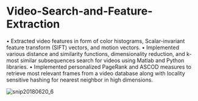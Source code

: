 # Video-Search-and-Feature-Extraction
• Extracted video features in form of color histograms, Scalar-invariant feature transform (SIFT) vectors, and motion vectors. 
• Implemented various distance and similarity functions, dimensionality reduction, and k-most similar subsequences search for videos using Matlab and Python libraries. 
• Implemented personalized PageRank and ASCOD measures to retrieve most relevant frames from a video database along with locality sensitive hashing for nearest neighbor in high dimensions.

![snip20180620_6](https://user-images.githubusercontent.com/21137152/41682717-526459b8-748d-11e8-9c6e-13a4bd09256f.png)
